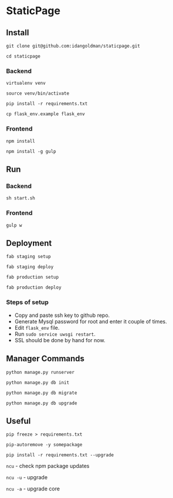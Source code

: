 # StaticPage

## Install
`git clone git@github.com:idangoldman/staticpage.git`

`cd staticpage`

### Backend
`virtualenv venv`

`source venv/bin/activate`

`pip install -r requirements.txt`

`cp flask_env.example flask_env`

### Frontend
`npm install`

`npm install -g gulp`


## Run

### Backend
`sh start.sh`


### Frontend
`gulp w`


## Deployment
`fab staging setup`

`fab staging deploy`

`fab production setup`

`fab production deploy`

### Steps of setup
- Copy and paste ssh key to github repo.
- Generate Mysql password for root and enter it couple of times.
- Edit `flask_env` file.
- Run `sudo service uwsgi restart`.
- SSL should be done by hand for now.


## Manager Commands
`python manage.py runserver`

`python manage.py db init`

`python manage.py db migrate`

`python manage.py db upgrade`


## Useful
`pip freeze > requirements.txt`

`pip-autoremove -y somepackage`

`pip install -r requirements.txt --upgrade`

`ncu` - check npm package updates

`ncu -u` - upgrade

`ncu -a` - upgrade core
